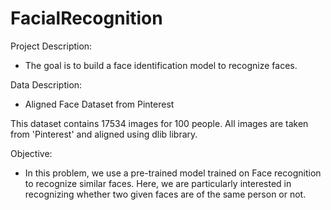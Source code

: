# FacialRecognition

Project Description:
- The goal is to build a face identification model to recognize faces.

Data Description:
- Aligned Face Dataset from Pinterest

This dataset contains 17534 images for 100 people. All images are taken from 'Pinterest' and aligned using dlib library.

Objective:
- In this problem, we use a pre-trained model trained on Face recognition to recognize similar faces. Here, we are particularly interested in recognizing whether two given faces are of the same person or not.
